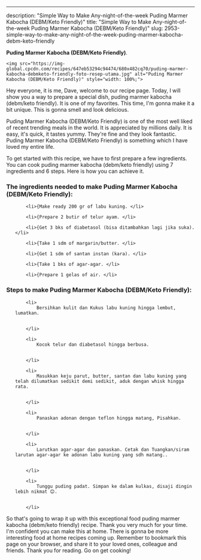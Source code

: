 ---
description: "Simple Way to Make Any-night-of-the-week Puding Marmer Kabocha (DEBM/Keto Friendly)"
title: "Simple Way to Make Any-night-of-the-week Puding Marmer Kabocha (DEBM/Keto Friendly)"
slug: 2953-simple-way-to-make-any-night-of-the-week-puding-marmer-kabocha-debm-keto-friendly

<p>
	<strong>Puding Marmer Kabocha (DEBM/Keto Friendly)</strong>. 
	
</p>
<p>
	
	<img src="https://img-global.cpcdn.com/recipes/647eb53294c94474/680x482cq70/puding-marmer-kabocha-debmketo-friendly-foto-resep-utama.jpg" alt="Puding Marmer Kabocha (DEBM/Keto Friendly)" style="width: 100%;">
	
	
</p>
<p>
	Hey everyone, it is me, Dave, welcome to our recipe page. Today, I will show you a way to prepare a special dish, puding marmer kabocha (debm/keto friendly). It is one of my favorites. This time, I'm gonna make it a bit unique. This is gonna smell and look delicious.
</p>
	
<p>
	Puding Marmer Kabocha (DEBM/Keto Friendly) is one of the most well liked of recent trending meals in the world. It is appreciated by millions daily. It is easy, it's quick, it tastes yummy. They're fine and they look fantastic. Puding Marmer Kabocha (DEBM/Keto Friendly) is something which I have loved my entire life.
</p>
<p>
	
</p>

<p>
To get started with this recipe, we have to first prepare a few ingredients. You can cook puding marmer kabocha (debm/keto friendly) using 7 ingredients and 6 steps. Here is how you can achieve it.
</p>

<h3>The ingredients needed to make Puding Marmer Kabocha (DEBM/Keto Friendly):</h3>

<ol>
	
		<li>{Make ready 200 gr of labu kuning. </li>
	
		<li>{Prepare 2 butir of telur ayam. </li>
	
		<li>{Get 3 bks of diabetasol (bisa ditambahkan lagi jika suka). </li>
	
		<li>{Take 1 sdm of margarin/butter. </li>
	
		<li>{Get 1 sdm of santan instan (kara). </li>
	
		<li>{Take 1 bks of agar-agar. </li>
	
		<li>{Prepare 1 gelas of air. </li>
	
</ol>
<p>
	
</p>

<h3>Steps to make Puding Marmer Kabocha (DEBM/Keto Friendly):</h3>

<ol>
	
		<li>
			Bersihkan kulit dan Kukus labu kuning hingga lembut, lumatkan.
			
			
		</li>
	
		<li>
			Kocok telur dan diabetasol hingga berbusa.
			
			
		</li>
	
		<li>
			Masukkan keju parut, butter, santan dan labu kuning yang telah dilumatkan sedikit demi sedikit, aduk dengan whisk hingga rata.
			
			
		</li>
	
		<li>
			Panaskan adonan dengan teflon hingga matang, Pisahkan.
			
			
		</li>
	
		<li>
			Larutkan agar-agar dan panaskan. Cetak dan Tuangkan/siram larutan agar-agar ke adonan labu kuning yang sdh matang..
			
			
		</li>
	
		<li>
			Tunggu puding padat. Simpan ke dalam kulkas, disaji dingin lebih nikmat 😊.
			
			
		</li>
	
</ol>

<p>
	
</p>

<p>
	So that's going to wrap it up with this exceptional food puding marmer kabocha (debm/keto friendly) recipe. Thank you very much for your time. I'm confident you can make this at home. There is gonna be more interesting food at home recipes coming up. Remember to bookmark this page on your browser, and share it to your loved ones, colleague and friends. Thank you for reading. Go on get cooking!
</p>
